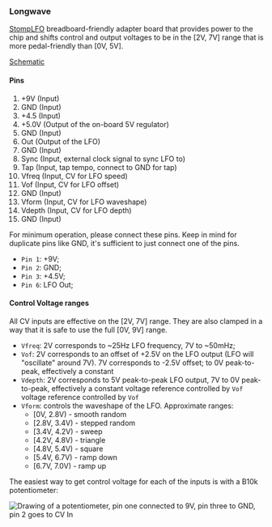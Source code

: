 ### Longwave

[StompLFO][stomplfo] breadboard-friendly adapter board that
provides power to the chip and shifts control and output
voltages to be in the [2V, 7V] range that is more
pedal-friendly than [0V, 5V].

[stomplfo]: https://electricdruid.net/product/stomplfo/

[Schematic](./longwave-v1rev2.pdf)

#### Pins

1. +9V (Input)
2. GND (Input)
3. +4.5 (Input)
4. +5.0V (Output of the on-board 5V regulator)
5. GND (Input)
6. Out (Output of the LFO)
7. GND (Input)
8. Sync (Input, external clock signal to sync LFO to)
9. Tap (Input, tap tempo, connect to GND for tap)
10. Vfreq (Input, CV for LFO speed)
11. Vof (Input, CV for LFO offset)
12. GND (Input)
13. Vform (Input, CV for LFO waveshape)
14. Vdepth (Input, CV for LFO depth)
15. GND (Input)

For minimum operation, please connect these pins. Keep in
mind for duplicate pins like GND, it's sufficient to just
connect one of the pins.

* `Pin 1`: +9V;
* `Pin 2`: GND;
* `Pin 3`: +4.5V;
* `Pin 6`: LFO Out;

#### Control Voltage ranges

All CV inputs are effective on the [2V, 7V] range. They are
also clamped in a way that it is safe to use the full [0V,
9V] range.

* `Vfreq`: 2V corresponds to ~25Hz LFO frequency, 7V to
  ~50mHz;
* `Vof`: 2V corresponds to an offset of +2.5V on the LFO
  output (LFO will "oscillate" around 7V). 7V corresponds to
  -2.5V offset; to 0V peak-to-peak, effectively a constant
* `Vdepth`: 2V corresponds to 5V peak-to-peak LFO output, 7V
  to 0V peak-to-peak, effectively a constant voltage
  reference controlled by `Vof`
  voltage reference controlled by `Vof`
* `Vform`: controls the waveshape of the LFO. Approximate
  ranges:
    * [0V, 2.8V) - smooth random
    * [2.8V, 3.4V) - stepped random
    * [3.4V, 4.2V) - sweep
    * [4.2V, 4.8V) - triangle
    * [4.8V, 5.4V) - square
    * [5.4V, 6.7V) - ramp down
    * [6.7V, 7.0V) - ramp up

The easiest way to get control voltage for each of the
inputs is with a B10k potentiometer:

![Drawing of a potentiometer, pin one connected to 9V, pin
three to GND, pin 2 goes to CV In](./img/cv-pot.png)
